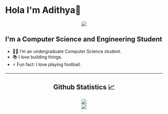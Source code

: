 # Hola I'm Adithya👋

 <div align="center"> 
    <a href="">
      <img align="center" src="https://tenor.com/view/when-they-are-online-but-wont-respond-to-your-messages-gif-25461238" />
    </a>
</div>

## I'm a Computer Science and Engineering Student  

- 👨‍💻 I’m an undergraduate Computer Science student.
- 📚 I love building things.
- ⚡ Fun fact: I love playing football.

---


  <h2 align="center"> Github Statistics 📈 </h2>
  
  <div align="center"> 
     <a href="">
      <img align="center" src="https://github-readme-stats.vercel.app/api?username=adithgit&theme=synthwave&show_icons=true" />
    </a>
    <br />
    <a href="https://github.com/anuraghazra/github-readme-stats"><img align="center" src="https://github-readme-stats.vercel.app/api/top-langs/?username=adithgit&layout=compact&theme=buefy&hide_border=true" /></a>
</div>